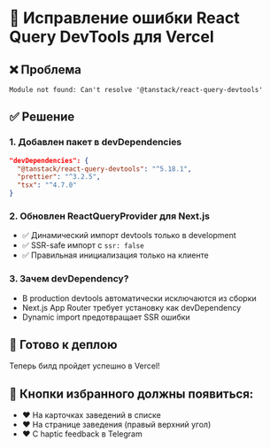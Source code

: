 # 🔧 Исправление ошибки React Query DevTools для Vercel

## ❌ Проблема
```
Module not found: Can't resolve '@tanstack/react-query-devtools'
```

## ✅ Решение

### 1. Добавлен пакет в devDependencies
```json
"devDependencies": {
  "@tanstack/react-query-devtools": "^5.18.1",
  "prettier": "^3.2.5", 
  "tsx": "^4.7.0"
}
```

### 2. Обновлен ReactQueryProvider для Next.js
- ✅ Динамический импорт devtools только в development
- ✅ SSR-safe импорт с `ssr: false`
- ✅ Правильная инициализация только на клиенте

### 3. Зачем devDependency?
- В production devtools автоматически исключаются из сборки
- Next.js App Router требует установку как devDependency
- Dynamic import предотвращает SSR ошибки

## 🚀 Готово к деплою
Теперь билд пройдет успешно в Vercel!

## 📱 Кнопки избранного должны появиться:
- ❤️ На карточках заведений в списке
- ❤️ На странице заведения (правый верхний угол)
- ❤️ С haptic feedback в Telegram
